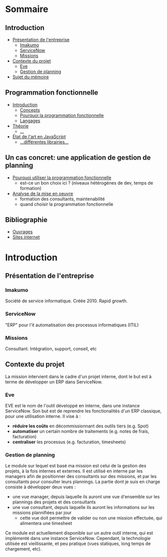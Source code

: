 # Sommaire
## Introduction
* [Présentation de l'entreprise](intro/presentation.md)
  * [Imakumo](intro/presentation.md#Imakumo)
  * [ServiceNow](intro/presentation.md#ServiceNow)
  * [Missions](intro/presentation.md#Missions)
* [Contexte du projet](intro/context.md)
  * [Eve](intro/context.md#eve)
  * [Gestion de planning](intro/context.md#planning)
* [Sujet du mémoire](subject/subject.md)

## Programmation fonctionnelle
* [Introduction]()
  * [Concepts]()
  * [Pourquoi la programmation fonctionnelle]()
  * [Langages]()
* [Théorie]()
  * [...]()
* [État de l'art en JavaScript]()
  * [...différentes librairies...]()

## Un cas concret: une application de gestion de planning
* [Pourquoi utiliser la programmation fonctionnelle]()
  * est-ce un bon choix ici ? (niveaux hétérogènes de dev, temps de formation)
* [Analyse de la mise en oeuvre]()
  * formation des consultants, maintenabilité
  * quand choisir la programmation fonctionnelle

## Bibliographie
* [Ouvrages](biblio/ouvrages.md)
* [Sites internet](biblio/web.md)

# Introduction
## Présentation de l'entreprise
### Imakumo
Société de service informatique. Créée 2010.
Rapid growth.

### ServiceNow
"ERP" pour l'it
automatisation des processus informatiques (ITIL)

### Missions
Consultant.
Intégration, support, conseil, etc

## Contexte du projet
La mission intervient dans le cadre d'un projet interne, dont le but est à terme de développer un ERP dans ServiceNow.

### Eve
EVE est le nom de l'outil développé en interne, dans une instance ServiceNow.
Son but est de reprendre les fonctionalités d'un ERP classique, pour une utilisation interne.
Il vise à :
* **réduire les coûts** en décommissionnant des outils tiers (e.g. Spot)
* **automatiser** un certain nombre de traitements (e.g. notes de frais, facturation)
* **centraliser** les processus (e.g. facturation, timesheets)

### Gestion de planning
Le module sur lequel est basé ma mission est celui de la gestion des projets, à la fois internes et externes.
Il est utilisé en interne par les managers afin de positionner des consultants sur des missions, et par les consultants pour consulter leurs plannings.
La partie dont je suis en charge consiste à développer deux vues :
* une vue manager, depuis laquelle ils auront une vue d'ensemble sur les plannings des projets et des consultants
* une vue consultant, depuis laquelle ils auront les informations sur les missions plannifiées par jour
  * cette vue doit permettre de valider ou non une mission effectuée, qui alimentera une timesheet

Ce module est actuellement disponible sur un autre outil interne, qui est implémenté dans une instance ServiceNow.
Cependant, la technologie utilisée est vieillissante, et peu pratique (vues statiques, long temps de chargement, etc).

